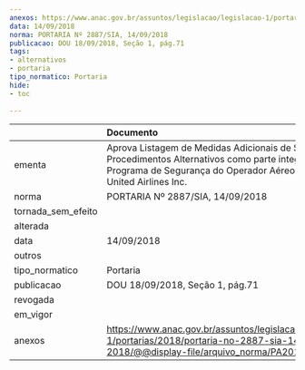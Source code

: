 ```yaml
---
anexos: https://www.anac.gov.br/assuntos/legislacao/legislacao-1/portarias/2018/portaria-no-2887-sia-14-09-2018/@@display-file/arquivo_norma/PA2018-2887.pdf
data: 14/09/2018
norma: PORTARIA Nº 2887/SIA, 14/09/2018
publicacao: DOU 18/09/2018, Seção 1, pág.71
tags:
- alternativos
- portaria
tipo_normatico: Portaria
hide: 
- toc 
 
---
```


|                    | Documento                                                                                                                                                                       |
|:-------------------|:--------------------------------------------------------------------------------------------------------------------------------------------------------------------------------|
| ementa             | Aprova Listagem de Medidas Adicionais de Segurança e Procedimentos Alternativos como parte integrante do Programa de Segurança do Operador Aéreo - PSOA da United Airlines Inc. |
| norma              | PORTARIA Nº 2887/SIA, 14/09/2018                                                                                                                                                |
| tornada_sem_efeito |                                                                                                                                                                                 |
| alterada           |                                                                                                                                                                                 |
| data               | 14/09/2018                                                                                                                                                                      |
| outros             |                                                                                                                                                                                 |
| tipo_normatico     | Portaria                                                                                                                                                                        |
| publicacao         | DOU 18/09/2018, Seção 1, pág.71                                                                                                                                                 |
| revogada           |                                                                                                                                                                                 |
| em_vigor           |                                                                                                                                                                                 |
| anexos             | https://www.anac.gov.br/assuntos/legislacao/legislacao-1/portarias/2018/portaria-no-2887-sia-14-09-2018/@@display-file/arquivo_norma/PA2018-2887.pdf                            |